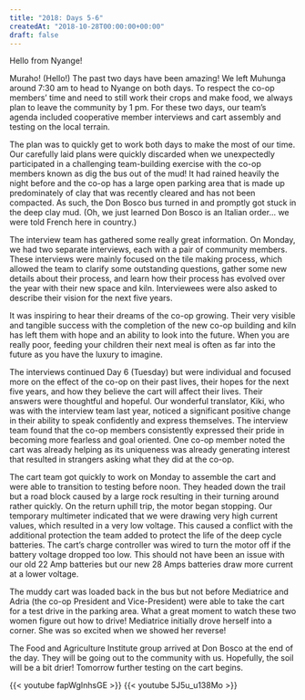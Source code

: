 ```yaml
---
title: "2018: Days 5-6"
createdAt: "2018-10-28T00:00:00+00:00"
draft: false
---
```

Hello from Nyange! 

Muraho!  (Hello!)
The past two days have been amazing!  We left Muhunga around 7:30 am to head to Nyange on both days.  To respect the co-op members’ time and need to still work their crops and make food, we always plan to leave the community by 1 pm.   For these two days, our team’s agenda included cooperative member interviews and cart assembly and testing on the local terrain.

The plan was to quickly get to work both days to make the most of our time.  Our carefully laid plans were quickly discarded when we unexpectedly participated in a challenging team-building exercise with the co-op members known as dig the bus out of the mud!  It had rained heavily the night before and the co-op has a large open parking area that is made up predominately of clay that was recently cleared and has not been compacted.  As such, the Don Bosco bus turned in and promptly got stuck in the deep clay mud.  (Oh, we just learned Don Bosco is an Italian order... we were told French here in country.)

The interview team has gathered some really great information.  On Monday, we had two separate interviews, each with a pair of community members. These interviews were mainly focused on the tile making process, which allowed the team to clarify some outstanding questions, gather some new details about their process, and learn how their process has evolved over the year with their new space and kiln.  Interviewees were also asked to describe their vision for the next five years.  

It was inspiring to hear their dreams of the co-op growing.  Their very visible and tangible success with the completion of the new co-op building and kiln has left them with hope and an ability to look into the future.  When you are really poor, feeding your children their next meal is often as far into the future as you have the luxury to imagine.  

The interviews continued Day 6 (Tuesday) but were individual and focused more on the effect of the co-op on their past lives, their hopes for the next five years, and how they believe the cart will affect their lives.  Their answers were thoughtful and hopeful.  Our wonderful translator, Kiki, who was with the interview team last year, noticed a significant positive change in their ability to speak confidently and express themselves.  The interview team found that the co-op members consistently expressed their pride in becoming more fearless and goal oriented. One co-op member noted the cart was already helping as its uniqueness was already generating interest that resulted in strangers asking what they did at the co-op.

The cart team got quickly to work on Monday to assemble the cart and were able to transition to testing before noon.  They headed down the trail but a road block caused by a large rock resulting in their turning around rather quickly.  On the return uphill trip, the motor began stopping.  Our temporary multimeter indicated that we were drawing very high current values, which resulted in a very low voltage.  This caused a conflict with the additional protection the team added to protect the life of the deep cycle batteries. The cart’s charge controller was wired to turn the motor off if the battery voltage dropped too low.  This should not have been an issue with our old 22 Amp batteries but our new 28 Amps batteries draw more current at a lower voltage.  

The muddy cart was loaded back in the bus but not before Mediatrice and Adria (the co-op President and Vice-President) were able to take the cart for a test drive in the parking area.  What a great moment to watch these two women figure out how to drive!  Mediatrice initially drove herself into a corner.  She was so excited when we showed her reverse!  

The Food and Agriculture Institute group arrived at Don Bosco at the end of the day.  They will be going out to the community with us.  Hopefully, the soil will be a bit drier!  Tomorrow further testing on the cart begins. 

{{< youtube fapWgInhsGE >}}
{{< youtube 5J5u_u138Mo >}}